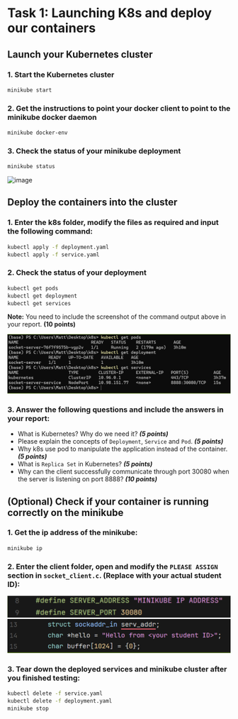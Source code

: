 # Task 1: Launching K8s and deploy our containers

## Launch your Kubernetes cluster
### 1. Start the Kubernetes cluster
```bash
minikube start
```

### 2. Get the instructions to point your docker client to point to the minikube docker daemon
```bash
minikube docker-env
```

### 3. Check the status of your minikube deployment
```bash
minikube status
```
<img width="387" height="287" alt="image" src="https://github.com/user-attachments/assets/a66162be-f31d-41fb-a3c5-b93135f2848f" />


## Deploy the containers into the cluster
### 1. Enter the k8s folder, modify the files as required and input the following command:
```bash
kubectl apply -f deployment.yaml
kubectl apply -f service.yaml
```

### 2. Check the status of your deployment
```bash
kubectl get pods
kubectl get deployment
kubectl get services
```
<div class="warning">
    <strong>Note:</strong> You need to include the screenshot of the command output above in your report. <strong>(10 points)</strong>
</div>

![](../../assets/2025-06-11-12-37-16.png)

### 3. Answer the following questions and include the answers in your report:
- What is Kubernetes? Why do we need it? ***(5 points)***
- Please explain the concepts of `Deployment`, `Service` and `Pod`. ***(5 points)***
- Why k8s use pod to manipulate the application instead of the container. ***(5 points)***
- What is `Replica Set` in Kubernetes? ***(5 points)***
- Why can the client successfully communicate through port 30080 when the server is listening on port 8888? ***(10 points)***

## (Optional) Check if your container is running correctly on the minikube
### 1. Get the ip address of the minikube:
```bash
minikube ip
```

### 2. Enter the client folder, open and modify the `PLEASE ASSIGN` section in `socket_client.c`. (Replace <your student ID> with your actual student ID):
![](../../assets/2025-06-11-12-30-32.png)
![](../../assets/2025-06-11-12-30-45.png)

### 3. Tear down the deployed services and minikube cluster after you finished testing:
```bash
kubectl delete -f service.yaml
kubectl delete -f deployment.yaml
minikube stop
```
